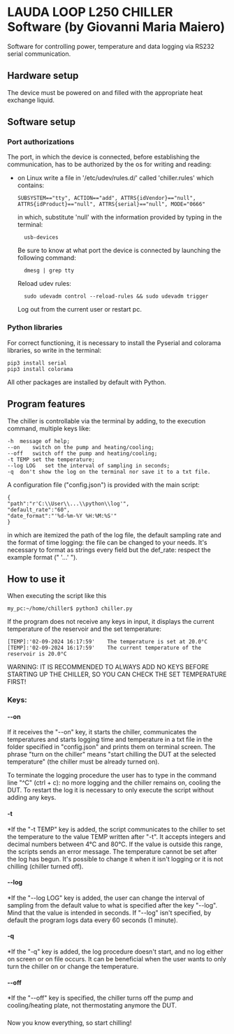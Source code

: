 # LAUDA LOOP L250 CHILLER Software (by Giovanni Maria Maiero)


Software for controlling power, temperature and data logging via RS232 serial communication.

## Hardware setup 

The device must be powered on and filled with the appropriate heat exchange liquid.


## Software setup 
### Port authorizations

The port, in which the device is connected, before establishing the communication, has to be authorized by the os for writing and reading:

- on Linux
    write a file in '/etc/udev/rules.d/' called 'chiller.rules' which contains: 

    ```
    SUBSYSTEM=="tty", ACTION=="add", ATTRS{idVendor}=="null", ATTRS{idProduct}=="null", ATTRS{serial}=="null", MODE="0666"
     ```

    in which, substitute 'null' with the information provided by typing in the terminal:
    
        usb-devices  

    Be sure to know at what port the device is connected by launching the following command:

        dmesg | grep tty
    
    Reload udev rules:

        sudo udevadm control --reload-rules && sudo udevadm trigger
    
    Log out from the current user or restart pc.

### Python libraries
For correct functioning, it is necessary to install the Pyserial and colorama libraries, so write in the terminal:

    pip3 install serial
    pip3 install colorama

All other packages are installed by default with Python.

## Program features
The chiller is controllable via the terminal by adding, to the execution command, multiple keys like:

    -h  message of help;
    --on    switch on the pump and heating/cooling;
    --off   switch off the pump and heating/cooling;
    -t TEMP set the temperature;
    --log LOG   set the interval of sampling in seconds;
    -q  don't show the log on the terminal nor save it to a txt file.

A configuration file ("config.json") is provided with the main script:

    {
    "path":"r'C:\\User\\...\\python\\log'",
    "default_rate":"60",
    "date_format":"'%d-%m-%Y %H:%M:%S'"
    }

in which are itemized the path of the log file, the default sampling rate and the format of time logging: the file can be changed to your needs. It's necessary to format as strings every field but the def_rate: respect the example format ("  '...'  ").

## How to use it
When executing the script like this

    my_pc:~/home/chiller$ python3 chiller.py

If the program does not receive any keys in input, it displays the current temperature of the reservoir and the set temperature:

    [TEMP]:'02-09-2024 16:17:59'	The temperature is set at 20.0°C
    [TEMP]:'02-09-2024 16:17:59'	The current temperature of the reservoir is 20.0°C 

WARNING: IT IS RECOMMENDED TO ALWAYS ADD NO KEYS BEFORE STARTING UP THE CHILLER, SO YOU CAN CHECK THE SET TEMPERATURE FIRST!

### Keys:
#### --on    
If it receives the "--on" key, it starts the chiller, communicates the temperatures and starts logging time and temperature in  a txt file in the folder specified in "config.json" and prints them on terminal screen. 
The phrase "turn on the chiller" means "start chilling the DUT at the selected temperature" (the chiller must be already turned on).

To terminate the logging procedure the user has to type in the command line "^C" (ctrl + c): no more logging and the chiller remains on, cooling the DUT.
To restart the log it is necessary to only execute the script without adding any keys.


#### -t
*If the "-t TEMP" key is added, the script communicates to the chiller to set the temperature to the value TEMP written after "-t". It accepts integers and decimal numbers between 4°C and 80°C. If the value is outside this range, the scripts sends an error message. The temperature cannot be set after the log has begun. It's possible to change it when it isn't logging or it is not chilling (chiller turned off).


#### --log 
*If the "--log LOG" key is added, the user can change the interval of sampling from the default value to what is specified after the key "--log". Mind that the value is intended in seconds. If "--log" isn't specified, by default the program logs data every 60 seconds (1 minute).


#### -q
*If the "-q" key is added, the log procedure doesn't start, and no log either on screen or on file occurs. It can be beneficial when the user wants to only turn the chiller on or change the temperature.


#### --off
*If the "--off" key is specified, the chiller turns off the pump and cooling/heating plate, not thermostating anymore the DUT.

###
Now you know everything, so start chilling!

